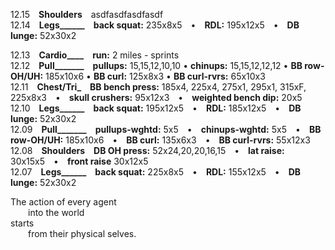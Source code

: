 
12.15 **Shoulders** asdfasdfasdfasdf  
12.14 **Legs______** **back squat:** 235x8x5 • **RDL:** 195x12x5 • **DB lunge:** 52x30x2   

12.13 **Cardio____** **run:** 2 miles - sprints  
12.12 **Pull_______** **pullups:** 15,15,12,10,10 • **chinups:** 15,15,12,12,12 • **BB row-OH/UH:** 185x10x6 • **BB curl:** 125x8x3 • **BB curl-rvrs:** 65x10x3  
12.11 **Chest/Tri_** **BB bench press:** 185x4, 225x4, 275x1, 295x1, 315xF, 225x8x3 • **skull crushers:** 95x12x3 • **weighted bench dip:** 20x5  
12.10 **Legs______** **back squat:** 195x12x5 • **RDL:** 185x12x5 • **DB lunge:** 52x30x2  
12.09 **Pull_______** **pullups-wghtd:** 5x5 • **chinups-wghtd:** 5x5 • **BB row-OH/UH:** 185x10x6 • **BB curl:** 135x6x3 • **BB curl-rvrs:** 55x12x3  
12.08 **Shoulders** **DB OH press:** 52x24,20,20,16,15 • **lat raise:** 30x15x5 • **front raise** 30x12x5  
12.07 **Legs______** **back squat:** 225x8x5 • **RDL:** 155x12x5 • **DB lunge:** 52x30x2   


The action of every agent <br />
  into the world <br />
starts <br />
  from their physical selves. <br />


